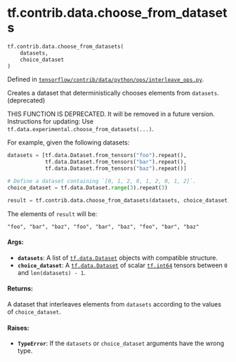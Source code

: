 <div itemscope itemtype="http://developers.google.com/ReferenceObject">
<meta itemprop="name" content="tf.contrib.data.choose_from_datasets" />
<meta itemprop="path" content="Stable" />
</div>

# tf.contrib.data.choose_from_datasets

``` python
tf.contrib.data.choose_from_datasets(
    datasets,
    choice_dataset
)
```



Defined in [`tensorflow/contrib/data/python/ops/interleave_ops.py`](/code/stable/tensorflow/contrib/data/python/ops/interleave_ops.py).

Creates a dataset that deterministically chooses elements from `datasets`. (deprecated)

THIS FUNCTION IS DEPRECATED. It will be removed in a future version.
Instructions for updating:
Use `tf.data.experimental.choose_from_datasets(...)`.

For example, given the following datasets:

```python
datasets = [tf.data.Dataset.from_tensors("foo").repeat(),
            tf.data.Dataset.from_tensors("bar").repeat(),
            tf.data.Dataset.from_tensors("baz").repeat()]

# Define a dataset containing `[0, 1, 2, 0, 1, 2, 0, 1, 2]`.
choice_dataset = tf.data.Dataset.range(3).repeat(3)

result = tf.contrib.data.choose_from_datasets(datasets, choice_dataset)
```

The elements of `result` will be:

```
"foo", "bar", "baz", "foo", "bar", "baz", "foo", "bar", "baz"
```

#### Args:

* <b>`datasets`</b>: A list of <a href="../../../tf/data/Dataset.md"><code>tf.data.Dataset</code></a> objects with compatible structure.
* <b>`choice_dataset`</b>: A <a href="../../../tf/data/Dataset.md"><code>tf.data.Dataset</code></a> of scalar <a href="../../../tf.md#int64"><code>tf.int64</code></a> tensors between
    `0` and `len(datasets) - 1`.


#### Returns:

A dataset that interleaves elements from `datasets` according to the values
of `choice_dataset`.


#### Raises:

* <b>`TypeError`</b>: If the `datasets` or `choice_dataset` arguments have the wrong
    type.
